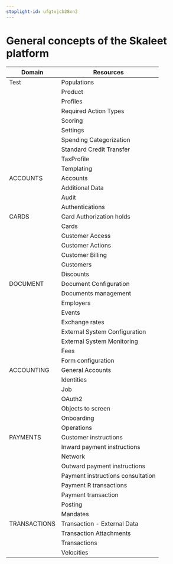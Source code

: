 ```yaml
---
stoplight-id: ufgtxjcb28xn3
---
```


# General concepts of the Skaleet platform

|Domain| Resources                             |
|------|-------------------------------------- |
|Test |Populations                                 |                                     |
| |Product                                     |
| |Profiles                                    |
| |Required Action Types                       |
| |Scoring                                     |
| |Settings                                    |
| |Spending Categorization                     |
| |Standard Credit Transfer                    |
| |TaxProfile                                  |
| |Templating 
|ACCOUNTS| Accounts                            |
|| Additional Data                             |
| |Audit                                       |
| |Authentications                             |
|CARDS|Card Authorization holds                    |
| |Cards                                       |
| |Customer Access                             |
| |Customer Actions                            |
| |Customer Billing                            |
| |Customers                                   |
| |Discounts                                   |
|DOCUMENT |Document Configuration                      |
| |Documents management                        |
| |Employers                                   |
| |Events                                      |
| |Exchange rates                              |
| |External System Configuration               |
| |External System Monitoring                  |
| |Fees                                        |
| |Form configuration                          |
|ACCOUNTING |General Accounts                  |
| |Identities                                  |
| |Job                                         |
| |OAuth2                                      |
| |Objects to screen                           |
| |Onboarding                                  |
| |Operations                                  |
|PAYMENTS |Customer instructions             |
| |Inward payment instructions       |
| |Network                           |
| |Outward payment instructions      |
| |Payment instructions consultation |
| |Payment R transactions            |
| |Payment transaction               |
| |Posting                               |
| |Mandates                                    |
|TRANSACTIONS |Transaction - External Data                 |
| |Transaction Attachments                     |
| |Transactions                                |
| |Velocities                                  |





